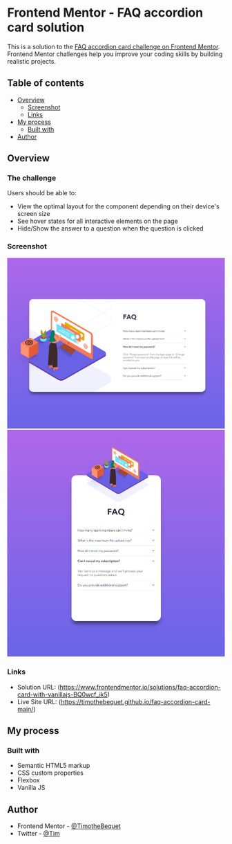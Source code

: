# Frontend Mentor - FAQ accordion card solution

This is a solution to the [FAQ accordion card challenge on Frontend Mentor](https://www.frontendmentor.io/challenges/faq-accordion-card-XlyjD0Oam). Frontend Mentor challenges help you improve your coding skills by building realistic projects. 

## Table of contents

- [Overview](#overview)
  - [Screenshot](#screenshot)
  - [Links](#links)
- [My process](#my-process)
  - [Built with](#built-with)
- [Author](#author)

## Overview

### The challenge

Users should be able to:

- View the optimal layout for the component depending on their device's screen size
- See hover states for all interactive elements on the page
- Hide/Show the answer to a question when the question is clicked

### Screenshot

![](./overview/desktop-view.jpg)
![](./overview/mobile-view.jpg)

### Links

- Solution URL: (https://www.frontendmentor.io/solutions/faq-accordion-card-with-vanillajs-BQ0wcf_ik5)
- Live Site URL: (https://timothebequet.github.io/faq-accordion-card-main/)

## My process

### Built with

- Semantic HTML5 markup
- CSS custom properties
- Flexbox
- Vanilla JS

## Author

- Frontend Mentor - [@TimotheBequet](https://www.frontendmentor.io/profile/TimotheBequet)
- Twitter - [@Tim](https://twitter.com/watzefeuke)